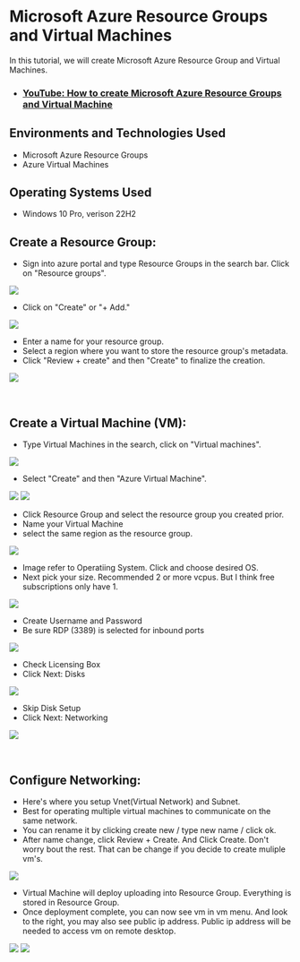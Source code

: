 <p align="center">

</p>

<h1>Microsoft Azure Resource Groups and Virtual Machines</h1>
In this tutorial, we will create Microsoft Azure Resource Group and Virtual Machines. <br />

- ### [YouTube: How to create Microsoft Azure Resource Groups and Virtual Machine](https://www.youtube.com/watch?v=DtBj4cFGuqw)

<h2>Environments and Technologies Used</h2>

- Microsoft Azure Resource Groups
- Azure Virtual Machines

<h2>Operating Systems Used </h2>

- Windows 10 Pro, verison 22H2

<h2>Create a Resource Group:</h2>

- Sign into azure portal and type Resource Groups in the search bar. Click on "Resource groups".
  
<p>  
<img src="https://imgur.com/SXhn5to.png"/>
</p>

- Click on "Create" or "+ Add."

<p> 
<img src="https://imgur.com/alN5XYF.png"/>
</p>

- Enter a name for your resource group.
- Select a region where you want to store the resource group's metadata.
- Click "Review + create" and then "Create" to finalize the creation.
<p> 
<img src="https://imgur.com/lcAZ9f4.png"/>
</p>
<br />
<h2>Create a Virtual Machine (VM):</h2>

- Type Virtual Machines in the search, click on "Virtual machines".
<p>
<img src="https://imgur.com/uMadCp2.png"/>
</p>

- Select "Create" and then "Azure Virtual Machine".
<p>
<img src="https://imgur.com/StsRCX1.png"/>
<img src="https://imgur.com/LEa3Zhe.png"/>
</p>

- Click Resource Group and select the resource group you created prior.
- Name your Virtual Machine
- select the same region as the resource group. 
<p>
<img src="https://imgur.com/4W7gvKa.png"/>
</p>

- Image refer to Operatiing System. Click and choose desired OS.
- Next pick your size. Recommended 2 or more vcpus. But I think free subscriptions only have 1.
<p>
<img src="https://imgur.com/hoziqTj.png"/>
</p>

- Create Username and Password
- Be sure RDP (3389) is selected for inbound ports
<p>
<img src="https://imgur.com/xQwiq8e.png"/>
</p>

- Check Licensing Box
- Click Next: Disks
<p>
<img src="https://imgur.com/PQAbasA.png"/>
</p>

- Skip Disk Setup
- Click Next: Networking 
<p>
<img src="https://imgur.com/YtXwZWd.png"/>
</p>
<br />

<h2>Configure Networking:</h2>

- Here's where you setup Vnet(Virtual Network) and Subnet.
- Best for operating multiple virtual machines to communicate on the same network.
- You can rename it by clicking create new / type new name / click ok.
- After name change, click Review + Create. And Click Create. Don't worry bout the rest. That can be change if you decide to create muliple vm's. 
<p>
<img src="https://imgur.com/8e9httz.png"/>
</p>

- Virtual Machine will deploy uploading into Resource Group. Everything is stored in Resource Group.
- Once deployment complete, you can now see vm in vm menu. And look to the right, you may also see public ip address.
  Public ip address will be needed to access vm on remote desktop.
<p>
<img src="https://imgur.com/zWlgirm.png"/>
<img src="https://imgur.com/EqI6fhL.png"/>
</p>
<br />
